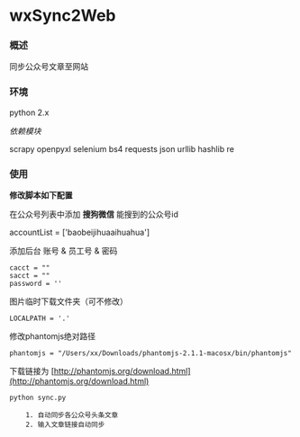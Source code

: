 # wxSync2Web

### 概述

同步公众号文章至网站

### 环境

python 2.x

*依赖模块*

scrapy
openpyxl
selenium
bs4
requests
json
urllib
hashlib
re

### 使用

**修改脚本如下配置**

在公众号列表中添加 **搜狗微信** 能搜到的公众号id

accountList = ['baobeijihuaaihuahua']

添加后台 账号 & 员工号 & 密码

```
cacct = ""
sacct = ""
password = ''
```

图片临时下载文件夹（可不修改）

```
LOCALPATH = '.'
```

修改phantomjs绝对路径

```
phantomjs = "/Users/xx/Downloads/phantomjs-2.1.1-macosx/bin/phantomjs"
```

下载链接为 [http://phantomjs.org/download.html](http://phantomjs.org/download.html)

```shell
python sync.py

    1. 自动同步各公众号头条文章
    2. 输入文章链接自动同步
```
